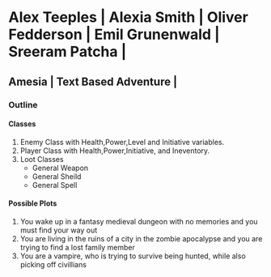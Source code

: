 # Alex Teeples | Alexia Smith | Oliver Fedderson | Emil Grunenwald | Sreeram Patcha |
##  Amesia | Text Based Adventure |


### Outline
#### Classes
1. Enemy Class with Health,Power,Level and Initiative variables.
2. Player Class with Health,Power,Initiative, and Ineventory.
3. Loot Classes
    * General Weapon
    * General Sheild
    * General Spell

#### Possible Plots
1. You wake up in a fantasy medieval dungeon with no memories and you must find your way out
1. You are living in the ruins of a city in the zombie apocalypse and you are trying to find a lost family member
1. You are a vampire, who is trying to survive being hunted, while also picking off civillians